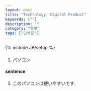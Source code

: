 ```yaml
---
layout: post
title: "Technology: Digital Product"
keywords: [""]
description: ""
category: "言葉"
tags: ["日本語"]
---
```

{% include JB/setup %}

####
1. パソコン


#### sentence
1. このパソコンは使いやすいです.

